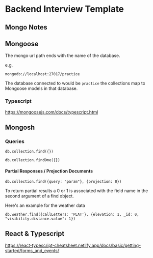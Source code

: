 # Backend Interview Template

## Mongo Notes

## Mongoose

The mongo url path ends with the name of the database.

e.g.

`mongodb://localhost:27017/practice`

The database connected to would be `practice` the collections map to Mongoose models in that database.

### Typescript

https://mongoosejs.com/docs/typescript.html

## Mongosh

### Queries

`db.collection.find({})`

`db.collection.findOne({})`

#### Partial Responses / Projection Documents

`db.collection.find({query: "param"}, {projection: 0})`

To return partial results a 0 or 1 is associated with the field name in the second argument of a find object.

Here's an example for the weather data

`db.weather.find({callLetters: 'PLAT'}, {elevation: 1, _id: 0, "visibility.distance.value": 1})`

## React & Typescript

https://react-typescript-cheatsheet.netlify.app/docs/basic/getting-started/forms_and_events/